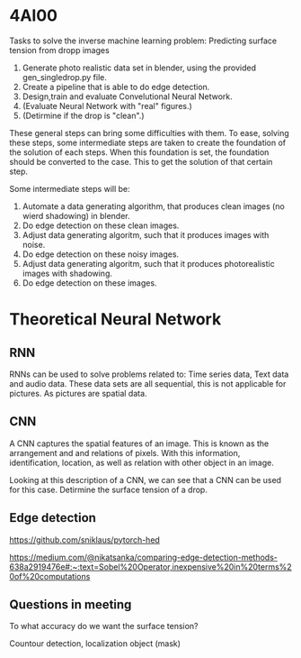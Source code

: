 # 4AI00
Tasks to solve the inverse machine learning problem: Predicting surface tension from dropp images
1.  Generate photo realistic data set in blender, using the provided gen_singledrop.py file.  
2.  Create a pipeline that is able to do edge detection.
3.  Design,train and evaluate Convelutional Neural Network.
4.  (Evaluate Neural Network with "real" figures.) 
5.  (Detirmine if the drop is "clean".)

These general steps can bring some difficulties with them. To ease, solving these steps, some intermediate steps are taken to create the foundation of the solution of each steps. When this foundation is set, the foundation should be converted to the case. This to get the solution of that certain step.

Some intermediate steps will be:
1.  Automate a data generating algorithm, that produces clean images (no wierd shadowing) in blender. 
2.  Do edge detection on these clean images.
3.  Adjust data generating algoritm, such that it produces images with noise.
4.  Do edge detection on these noisy images.
5.  Adjust data generating algoritm, such that it produces photorealistic images with shadowing.
5.  Do edge detection on these images.

# Theoretical Neural Network

## RNN

RNNs can be used to solve problems related to: Time series data, Text data and audio data. These data sets are all sequential, this is not applicable for pictures. As pictures are spatial data.

## CNN

A CNN captures the spatial features of an image. This is known as the arrangement and and relations of pixels. With this information, identification, location, as well as relation with other object in an image. 

Looking at this description of a CNN, we can see that a CNN can be used for this case. Detirmine the surface tension of a drop.

## Edge detection

https://github.com/sniklaus/pytorch-hed

https://medium.com/@nikatsanka/comparing-edge-detection-methods-638a2919476e#:~:text=Sobel%20Operator,inexpensive%20in%20terms%20of%20computations

## Questions in meeting

To what accuracy do we want the surface tension?

Countour detection, localization object (mask)